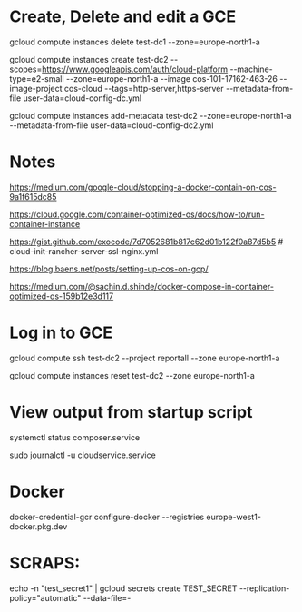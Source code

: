 
# Create, Delete and edit a GCE

gcloud compute instances delete test-dc1 --zone=europe-north1-a

gcloud compute instances create test-dc2 --scopes=https://www.googleapis.com/auth/cloud-platform  --machine-type=e2-small --zone=europe-north1-a --image cos-101-17162-463-26 --image-project cos-cloud --tags=http-server,https-server --metadata-from-file user-data=cloud-config-dc.yml


gcloud compute instances add-metadata test-dc2 --zone=europe-north1-a --metadata-from-file user-data=cloud-config-dc2.yml 

# Notes

https://medium.com/google-cloud/stopping-a-docker-contain-on-cos-9a1f615dc85

https://cloud.google.com/container-optimized-os/docs/how-to/run-container-instance


https://gist.github.com/exocode/7d7052681b817c62d01b122f0a87d5b5  # cloud-init-rancher-server-ssl-nginx.yml


https://blog.baens.net/posts/setting-up-cos-on-gcp/

https://medium.com/@sachin.d.shinde/docker-compose-in-container-optimized-os-159b12e3d117


# Log in to GCE 

gcloud compute ssh test-dc2 --project reportall --zone europe-north1-a

gcloud compute instances reset test-dc2 --zone europe-north1-a

# View output from startup script

systemctl status composer.service

sudo journalctl -u cloudservice.service

# Docker

docker-credential-gcr configure-docker --registries europe-west1-docker.pkg.dev



# SCRAPS:


echo -n "test_secret1" | gcloud secrets create TEST_SECRET --replication-policy="automatic" --data-file=-

